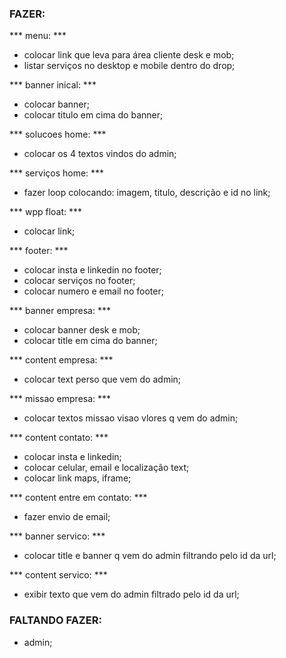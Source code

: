 ### FAZER:

*** menu: ***
- colocar link que leva para área cliente desk e mob;
- listar serviços no desktop e mobile dentro do drop;

*** banner inical: ***
- colocar banner;
- colocar titulo em cima do banner;

*** solucoes home: ***
- colocar os 4 textos vindos do admin;

*** serviços home: ***
- fazer loop colocando: imagem, titulo, descrição e id no link;

*** wpp float: ***
- colocar link;

*** footer: ***
- colocar insta e linkedin no footer;
- colocar serviços no footer;
- colocar numero e email no footer;

*** banner empresa: ***
- colocar banner desk e mob;
- colocar title em cima do banner;

*** content empresa: ***
- colocar text perso que vem do admin;

*** missao empresa: ***
- colocar textos missao visao vlores q vem do admin;

*** content contato: ***
- colocar insta e linkedin;
- colocar celular, email e localização text;
- colocar link maps, iframe;

*** content entre em contato: ***
- fazer envio de email;

*** banner servico: ***
- colocar title e banner q vem do admin filtrando pelo id da url;

*** content servico: ***
- exibir texto que vem do admin filtrado pelo id da url;



### FALTANDO FAZER:
- admin;